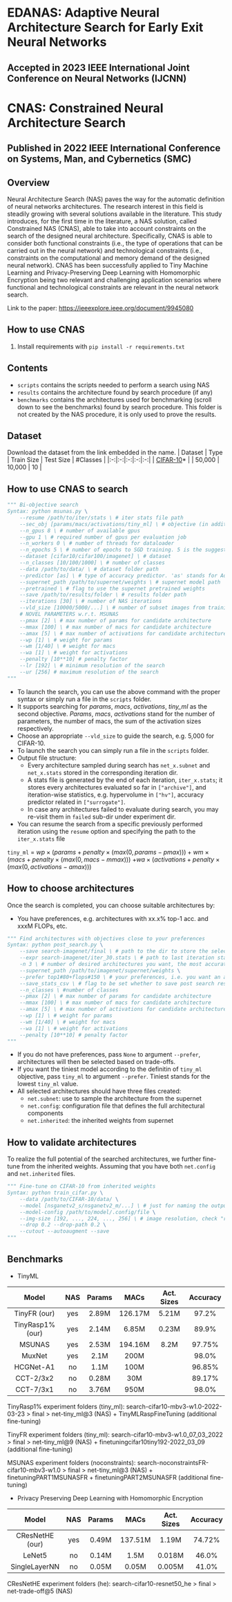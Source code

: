 # EDANAS: Adaptive Neural Architecture Search for Early Exit Neural Networks
## Accepted in 2023 IEEE International Joint Conference on Neural Networks (IJCNN)

# CNAS: Constrained Neural Architecture Search
## Published in 2022 IEEE International Conference on Systems, Man, and Cybernetics (SMC)

## Overview
Neural Architecture Search (NAS) paves the way for the automatic definition of neural networks architectures. The research interest in this field is steadily growing with several solutions available in the literature. This study introduces, for the first time in the literature, a NAS solution, called Constrained NAS (CNAS), able to take into account constraints on the search of the designed neural architecture. Specifically, CNAS is able to consider both functional constraints (i.e., the type of operations that can be carried out in the neural network) and technological constraints (i.e., constraints on the computational and memory demand of the designed neural network). CNAS has been successfully applied to Tiny Machine Learning and Privacy-Preserving Deep Learning with Homomorphic Encryption being two relevant and challenging application scenarios where functional and technological constraints are relevant in the neural network search.

Link to the paper: https://ieeexplore.ieee.org/document/9945080

## How to use CNAS

1. Install requirements with `pip install -r requirements.txt`

## Contents

- `scripts` contains the scripts needed to perform a search using NAS
- `results` contains the architecture found by search procedure (if any)
- `benchmarks` contains the architectures used for benchmarking (scroll down to see the benchmarks) found by search procedure. This folder is not created by the NAS procedure, it is only used to prove the results.

## Dataset
Download the dataset from the link embedded in the name.
| Dataset | Type | Train Size | Test Size | #Classes |
|:-:|:-:|:-:|:-:|:-:|
| [CIFAR-10](https://www.cs.toronto.edu/~kriz/cifar.html)* |  | 50,000 | 10,000 | 10 |


## How to use CNAS to search
```python
""" Bi-objective search
Syntax: python msunas.py \
    --resume /path/to/iter/stats \ # iter stats file path
    --sec_obj [params/macs/activations/tiny_ml] \ # objective (in addition to top-1 acc)
    --n_gpus 8 \ # number of available gpus
    --gpu 1 \ # required number of gpus per evaluation job
    --n_workers 0 \ # number of threads for dataloader
    --n_epochs 5 \ # number of epochs to SGD training. 5 is the suggested value.
    --dataset [cifar10/cifar100/imagenet] \ # dataset 
    --n_classes [10/100/1000] \ # number of classes
    --data /path/to/data/ \ # dataset folder path
    --predictor [as] \ # type of accuracy predictor. 'as' stands for Adaptive Switching
    --supernet_path /path/to/supernet/weights \ # supernet model path
    --pretrained \ # flag to use the supernet pretrained weights
    --save /path/to/results/folder \ # results folder path
    --iterations [30] \ # number of NAS iterations
    --vld_size [10000/5000/...] \ # number of subset images from training set to guide search 
    # NOVEL PARAMETERS w.r.t. MSUNAS
    --pmax [2] \ # max number of params for candidate architecture
    --mmax [100] \ # max number of macs for candidate architecture
    --amax [5] \ # max number of activations for candidate architecture
    --wp [1] \ # weight for params
    --wm [1/40] \ # weight for macs
    --wa [1] \ # weight for activations
    --penalty [10**10] # penalty factor
    --lr [192] \ # minimum resolution of the search
    --ur [256] # maximum resolution of the search
"""
```
- To launch the search, you can use the above command with the proper syntax or simply run a file in the `scripts` folder.
- It supports searching for *params*, *macs*, *activations*, *tiny_ml* as the second objective. *Params*, *macs*, *activations* stand for the number of parameters, the number of macs, the sum of the activation sizes respectively.
- Choose an appropriate `--vld_size` to guide the search, e.g. 5,000 for CIFAR-10.
- To launch the search you can simply run a file in the `scripts` folder.
- Output file structure:
  - Every architecture sampled during search has `net_x.subnet` and `net_x.stats` stored in the corresponding iteration dir. 
  - A stats file is generated by the end of each iteration, `iter_x.stats`; it stores every architectures evaluated so far in `["archive"]`, and iteration-wise statistics, e.g. hypervolume in `["hv"]`, accuracy predictor related in `["surrogate"]`.
  - In case any architectures failed to evaluate during search, you may re-visit them in `failed` sub-dir under experiment dir. 
- You can resume the search from a specific previously performed iteration using the `resume` option and specifying the path to the `iter_x.stats` file
  
  
`tiny_ml` = 
$wp \times (params + penalty \times (max(0,params - pmax))) + wm \times (macs + penalty \times (max(0,macs - mmax)))$
$+ wa \times (activations + penalty \times (max(0,activations - amax)))$

## How to choose architectures
Once the search is completed, you can choose suitable architectures by:
- You have preferences, e.g. architectures with xx.x% top-1 acc. and xxxM FLOPs, etc.
```python
""" Find architectures with objectives close to your preferences
Syntax: python post_search.py \
    --save search-imagenet/final \ # path to the dir to store the selected architectures
    --expr search-imagenet/iter_30.stats \ # path to last iteration stats file in experiment dir
    -n 3 \ # number of desired architectures you want, the most accurate archecture will always be selected 
    --supernet_path /path/to/imagenet/supernet/weights \
    --prefer top1#80+flops#150 \ # your preferences, i.e. you want an architecture with 80% top-1 acc. and 150M FLOPs 
    --save_stats_csv \ # flag to be set whether to save post search results 
    --n_classes \ #number of classes 
    --pmax [2] \ # max number of params for candidate architecture
    --mmax [100] \ # max number of macs for candidate architecture
    --amax [5] \ # max number of activations for candidate architecture
    --wp [1] \ # weight for params
    --wm [1/40] \ # weight for macs
    --wa [1] \ # weight for activations
    --penalty [10**10] # penalty factor
"""
```
- If you do not have preferences, pass `None` to argument `--prefer`, architectures will then be selected based on trade-offs. 
- If you want the tiniest model according to the definitin of `tiny_ml` objective, pass `tiny_ml` to argument `--prefer`. Tiniest stands for the lowest `tiny_ml`   value.
- All selected architectures should have three files created:
  - `net.subnet`: use to sample the architecture from the supernet
  - `net.config`: configuration file that defines the full architectural components
  - `net.inherited`: the inherited weights from supernet
  
## How to validate architectures
To realize the full potential of the searched architectures, we further fine-tune from the inherited weights. Assuming that you have both `net.config` and `net.inherited` files. 

```python
""" Fine-tune on CIFAR-10 from inherited weights
Syntax: python train_cifar.py \
    --data /path/to/CIFAR-10/data/ \
    --model [nsganetv2_s/nsganetv2_m/...] \ # just for naming the output dir
    --model-config /path/to/model/.config/file \
    --img-size [192, ..., 224, ..., 256] \ # image resolution, check "r" in net.subnet
    --drop 0.2 --drop-path 0.2 \
    --cutout --autoaugment --save
"""
```

## Benchmarks
- TinyML

| Model | NAS | Params | MACs | Act. Sizes | Accuracy |
|:-:|:-:|:-:|:-:|:-:|:-:|
| TinyFR (our) | yes | 2.89M | 126.17M | 5.21M | 97.2% |
| TinyRasp1% (our) | yes | 2.14M | 6.85M | 0.23M | 89.9% |
| MSUNAS | yes | 2.53M | 194.16M | 8.2M | 97.75% |
| MuxNet | yes | 2.1M | 200M |  | 98.0% |
| HCGNet-A1 | no | 1.1M | 100M |  | 96.85% |
| CCT-2/3x2 | no | 0.28M | 30M |  | 89.17% |
| CCT-7/3x1 | no | 3.76M | 950M |  | 98.0% |

TinyRasp1% experiment folders (tiny_ml): search-cifar10-mbv3-w1.0-2022-03-23 > final > net-tiny_ml@3 (NAS) + TinyMLRaspFineTuning (additional fine-tuning)

TinyFR experiment folders (tiny_ml): search-cifar10-mbv3-w1.0_07_03_2022 > final > net-tiny_ml@9 (NAS) + finetuningcifar10tiny192-2022_03_09 (additional fine-tuning)

MSUNAS experiment folders (noconstraints): search-noconstraintsFR-cifar10-mbv3-w1.0 > final > net-tiny_ml@3 (NAS) + finetuningPART1MSUNASFR + finetuningPART2MSUNASFR (additional fine-tuning)

- Privacy Preserving Deep Learning with Homomorphic Encryption

| Model | NAS | Params | MACs | Act. Sizes | Accuracy |
|:-:|:-:|:-:|:-:|:-:|:-:|
| CResNetHE (our) | yes | 0.49M | 137.51M | 1.19M | 74.72% |
| LeNet5| no | 0.14M | 1.5M | 0.018M | 46.0% |
| SingleLayerNN | no | 0.05M | 0.05M | 0.005M | 41.0% |

CResNetHE experiment folders (he): search-cifar10-resnet50_he > final > net-trade-off@5 (NAS)




